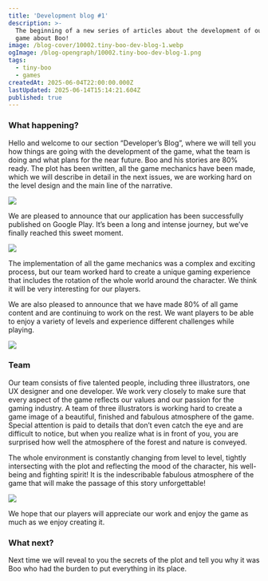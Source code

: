 ```yaml
---
title: 'Development blog #1'
description: >-
  The beginning of a new series of articles about the development of our mobile
  game about Boo!
image: /blog-cover/10002.tiny-boo-dev-blog-1.webp
ogImage: /blog-opengraph/10002.tiny-boo-dev-blog-1.png
tags:
  - tiny-boo
  - games
createdAt: 2025-06-04T22:00:00.000Z
lastUpdated: 2025-06-14T15:14:21.604Z
published: true
---
```


### What happening?

Hello and welcome to our section “Developer’s Blog”, where we will tell you how things are going with the development of the game, what the team is doing and what plans for the near future. Boo and his stories are 80% ready. The plot has been written, all the game mechanics have been made, which we will describe in detail in the next issues, we are working hard on the level design and the main line of the narrative.

<Image src="/blog-content/10002-tiny-boo-dev-blog-1/tiny-boo-dev-blog-1-1.webp"></Image>

We are pleased to announce that our application has been successfully published on Google Play. It’s been a long and intense journey, but we’ve finally reached this sweet moment.

<Image src="/blog-content/10002-tiny-boo-dev-blog-1/tiny-boo-dev-blog-1-2.webp"></Image>

The implementation of all the game mechanics was a complex and exciting process, but our team worked hard to create a unique gaming experience that includes the rotation of the whole world around the character. We think it will be very interesting for our players.

We are also pleased to announce that we have made 80% of all game content and are continuing to work on the rest. We want players to be able to enjoy a variety of levels and experience different challenges while playing.

<Image src="/blog-content/10002-tiny-boo-dev-blog-1/tiny-boo-dev-blog-1-3.webp"></Image>

### Team

Our team consists of five talented people, including three illustrators, one UX designer and one developer. We work very closely to make sure that every aspect of the game reflects our values and our passion for the gaming industry. A team of three illustrators is working hard to create a game image of a beautiful, finished and fabulous atmosphere of the game. Special attention is paid to details that don’t even catch the eye and are difficult to notice, but when you realize what is in front of you, you are surprised how well the atmosphere of the forest and nature is conveyed.

The whole environment is constantly changing from level to level, tightly intersecting with the plot and reflecting the mood of the character, his well-being and fighting spirit! It is the indescribable fabulous atmosphere of the game that will make the passage of this story unforgettable!

<Image src="/blog-content/10002-tiny-boo-dev-blog-1/tiny-boo-dev-blog-1-4.webp"></Image>

We hope that our players will appreciate our work and enjoy the game as much as we enjoy creating it.

### What next?

Next time we will reveal to you the secrets of the plot and tell you why it was Boo who had the burden to put everything in its place.
